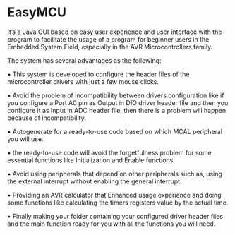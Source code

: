 # EasyMCU

It’s a Java GUI based on easy user experience and user interface with the program to facilitate the usage of a program for beginner users in the Embedded System Field, especially in the AVR Microcontrollers family.

The system has several advantages as the following:

• This system is developed to configure the header files of the microcontroller drivers with just a few mouse clicks.

• Avoid the problem of incompatibility between drivers configuration like if you configure a Port A0 pin as Output in DIO driver header file and then you configure it as Input in ADC header file, then there is a problem will happen because of incompatibility.

• Autogenerate for a ready-to-use code based on which MCAL peripheral you will use.

• the ready-to-use code will avoid the forgetfulness problem for some essential functions like Initialization and Enable functions.

• Avoid using peripherals that depend on other peripherals such as, using the external interrupt without enabling the general interrupt.

• Providing an AVR calculator that Enhanced usage experience and doing some functions like calculating the timers registers value by the actual time.

• Finally making your folder containing your configured driver header files and the main function ready for you with all the functions you will need.

